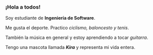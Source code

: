 ### ¡Hola a todos!
Soy estudiante de **Ingeniería de Software**.

Me gusta el deporte. Practico *ciclismo, baloncesto y tenis*.

También la música en general y estoy aprendiendo a tocar *guitarra*.

Tengo una mascota llamada ***Kira*** y representa mi vida entera.
<!--
**Ferkhan/Ferkhan** is a ✨ _special_ ✨ repository because its `README.md` (this file) appears on your GitHub profile.

Here are some ideas to get you started:

- 🔭 I’m currently working on ...
- 🌱 I’m currently learning ...
- 👯 I’m looking to collaborate on ...
- 🤔 I’m looking for help with ...
- 💬 Ask me about ...
- 📫 How to reach me: ...
- 😄 Pronouns: ...
- ⚡ Fun fact: ...
-->
